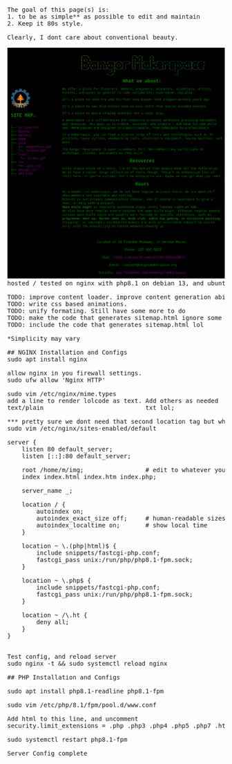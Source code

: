 <pre>
The goal of this page(s) is:
1. to be as simple** as possible to edit and maintain 
2. Keep it 80s style.

Clearly, I dont care about conventional beauty. 

<img src="https://raw.githubusercontent.com/FOSSBOSS/BangorMakerspace_website/main/img/yeah.png"
     alt="Yeah image" width="600" />
hosted / tested on nginx with php8.1 on debian 13, and ubuntu 20.04 <br>
TODO: improve content loader. improve content generation ability.
TODO: write css based animations.
TODO: unify formating. Still have some more to do
TODO: make the code that generates sitemap.html ignore some stuff, and easier to autoformat.
TODO: include the code that generates sitemap.html lol

*Simplicity may vary

## NGINX Installation and Configs
sudo apt install nginx

allow nginx in you firewall settings.
sudo ufw allow 'Nginx HTTP' 

sudo vim /etc/nginx/mime.types
add a line to render lolcode as text. Add others as needed
text/plain                            txt lol;

*** pretty sure we dont need that second location tag but whatever Im leaving it for now.
sudo vim /etc/nginx/sites-enabled/default

server {
    listen 80 default_server;
    listen [::]:80 default_server;

    root /home/m/img;                 # edit to whatever your path is
    index index.html index.htm index.php;

    server_name _;

    location / {
        autoindex on;
        autoindex_exact_size off;     # human-readable sizes
        autoindex_localtime on;       # show local time
    }

    location ~ \.(php|html)$ {
        include snippets/fastcgi-php.conf;
        fastcgi_pass unix:/run/php/php8.1-fpm.sock;
    }

    location ~ \.php$ {
        include snippets/fastcgi-php.conf;
        fastcgi_pass unix:/run/php/php8.1-fpm.sock;
    }

    location ~ /\.ht {
        deny all;
    }
}


Test config, and reload server
sudo nginx -t && sudo systemctl reload nginx

## PHP Installation and Configs<br>
sudo apt install php8.1-readline php8.1-fpm 

sudo vim /etc/php/8.1/fpm/pool.d/www.conf

Add html to this line, and uncomment
security.limit_extensions = .php .php3 .php4 .php5 .php7 .html

sudo systemctl restart php8.1-fpm

Server Config complete

</pre>
